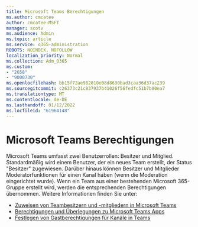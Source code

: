 ```yaml
---
title: Microsoft Teams Berechtigungen
ms.author: cmcatee
author: cmcatee-MSFT
manager: scotv
ms.audience: Admin
ms.topic: article
ms.service: o365-administration
ROBOTS: NOINDEX, NOFOLLOW
localization_priority: Normal
ms.collection: Adm_O365
ms.custom:
- "2658"
- "9000730"
ms.openlocfilehash: bb15f72ae982010e08d8630bad3caa36d37ac239
ms.sourcegitcommit: c26373c21c837937b41026f56fedfc51b7b80ea7
ms.translationtype: MT
ms.contentlocale: de-DE
ms.lasthandoff: 01/12/2022
ms.locfileid: "61964148"
---
```

# <a name="microsoft-teams-permissions"></a>Microsoft Teams Berechtigungen

Microsoft Teams umfasst zwei Benutzerrollen: Besitzer und Mitglied. Standardmäßig wird einem Benutzer, der ein neues Team erstellt, der Status "Besitzer" zugewiesen. Darüber hinaus können Besitzer und Mitglieder Moderatorfunktionen für einen Kanal haben (wenn die Moderation eingerichtet wurde). Wenn ein Team aus einer bestehenden Microsoft 365-Gruppe erstellt wird, werden die entsprechenden Berechtigungen übernommen. Weitere Informationen finden Sie unter:

- [Zuweisen von Teambesitzern und -mitgliedern in Microsoft Teams](https://docs.microsoft.com/microsoftteams/assign-roles-permissions)
- [Berechtigungen und Überlegungen zu Microsoft Teams Apps](https://docs.microsoft.com/microsoftteams/app-permissions)
- [Festlegen von Gastberechtigungen für Kanäle in Teams](https://support.office.com/article/4756c468-2746-4bfd-a582-736d55fcc169)
